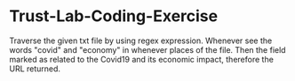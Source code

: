 # Trust-Lab-Coding-Exercise
Traverse the given txt file by using regex expression. Whenever see the words "covid" and "economy" in whenever places of the file. Then the field marked as related to the Covid19 and its economic impact, therefore the URL returned.

